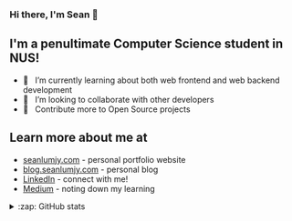 ### Hi there, I'm Sean 👋

## I'm a penultimate Computer Science student in NUS!

- 🌱 &nbsp;&nbsp;I’m currently learning about both web frontend and web backend development
- 🔭 &nbsp;&nbsp;I’m looking to collaborate with other developers
- 🥅 &nbsp;&nbsp;Contribute more to Open Source projects

## Learn more about me at

- [seanlumjy.com](https://www.seanlumjy.com/) - personal portfolio website
- [blog.seanlumjy.com](https://blog.seanlumjy.com/) - personal blog
- [LinkedIn](https://www.linkedin.com/in/jyjy98/) - connect with me!
- [Medium](https://medium.com/@seanlumjy) - noting down my learning



<details>

  <summary>:zap: GitHub stats</summary>
  <img alt="Sean's Github stats" src="https://github-readme-stats.vercel.app/api?username=seanjyjy&show_icons=true&theme=material-palenight&count_private=true" />
  <div><img alt="Sean's Most Used Languages" src="https://github-readme-stats.vercel.app/api/top-langs/?username=seanjyjy&langs_count=6&exclude_repo=MemorizeTutorial,Snake-Game" /></div>
</details>

<!-- [website]: <my website> -->

[medium]: https://medium.com/@seanlumjy
[linkedin]: https://www.linkedin.com/in/jyjy98/
